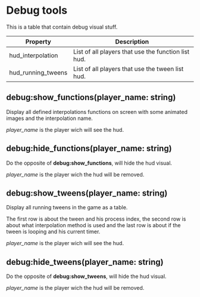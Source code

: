
# Debug tools

This is a table that contain debug visual stuff.

| Property | Description |
| -------- | ----------- |
| hud_interpolation | List of all players that use the function list hud. |
| hud_running_tweens | List of all players that use the tween list hud. |

## debug:show_functions(player_name: string)

Display all defined interpolations functions on screen with some animated images and the interpolation name.

*player_name* is the player wich will see the hud.

## debug:hide_functions(player_name: string)

Do the opposite of **debug:show_functions**, will hide the hud visual.

*player_name* is the player wich the hud will be removed.

## debug:show_tweens(player_name: string)

Display all running tweens in the game as a table.

The first row is about the tween and his process index, the second row is about what interpolation method is used and the last row is about if the tween is looping and his current timer.

*player_name* is the player wich will see the hud.

## debug:hide_tweens(player_name: string)

Do the opposite of **debug:show_tweens**, will hide the hud visual.

*player_name* is the player wich the hud will be removed.
